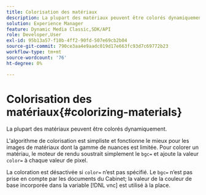```yaml
---
title: Colorisation des matériaux
description: La plupart des matériaux peuvent être colorés dynamiquement.
solution: Experience Manager
feature: Dynamic Media Classic,SDK/API
role: Developer,User
exl-id: 95b13a57-f10b-4ff2-90fd-507e69cb2b04
source-git-commit: 790ce3aa4e9aadc019d17e663fc93d7c69772b23
workflow-type: tm+mt
source-wordcount: '76'
ht-degree: 0%

---
```


# Colorisation des matériaux{#colorizing-materials}

La plupart des matériaux peuvent être colorés dynamiquement.

L&#39;algorithme de colorisation est simpliste et fonctionne le mieux pour les images de matériaux dont la gamme de nuances est limitée. Pour colorer un matériau, le moteur de rendu soustrait simplement le `bgc=` et ajoute la valeur `color=` à chaque valeur de pixel.

La coloration est désactivée si `color=` n’est pas spécifié. Le `bgc=` n’est pas prise en compte par les documents du Cabinet; la valeur de la couleur de base incorporée dans la variable [!DNL vnc] est utilisé à la place.
